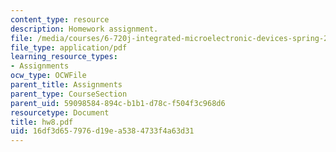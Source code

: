```yaml
---
content_type: resource
description: Homework assignment.
file: /media/courses/6-720j-integrated-microelectronic-devices-spring-2007/16df3d657976d19ea5384733f4a63d31_hw8.pdf
file_type: application/pdf
learning_resource_types:
- Assignments
ocw_type: OCWFile
parent_title: Assignments
parent_type: CourseSection
parent_uid: 59098584-894c-b1b1-d78c-f504f3c968d6
resourcetype: Document
title: hw8.pdf
uid: 16df3d65-7976-d19e-a538-4733f4a63d31
---
```

